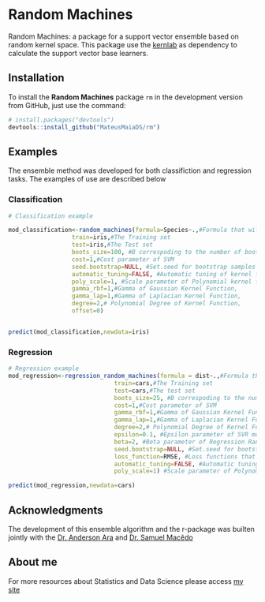 # Random Machines
Random Machines: a package for a support vector ensemble based on random kernel space. This package use the [kernlab](https://github.com/cran/kernlab) as dependency to calculate the support vector base learners.


## Installation

To install the **Random Machines** package `rm` in the development version from GitHub, just use the command:

```r
# install.packages("devtools")
devtools::install_github("MateusMaiaDS/rm")
```

## Examples

The ensemble method was developed for both classifiction and regression tasks. The examples of use are described below

### Classification

```r
# Classification example

mod_classification<-random_machines(formula=Species~.,#Formula that will be used
                  train=iris,#The Training set
                  test=iris,#The Test set
                  boots_size=100, #B correspoding to the number of bootstrap samples
                  cost=1,#Cost parameter of SVM
                  seed.bootstrap=NULL, #Set.seed for bootstrap samples
                  automatic_tuning=FALSE, #Automatic tuning of kernel function's hyperparameters proposed by kernlab::ksvm
                  poly_scale=1, #Scale parameter of Polynomial kernel function,
                  gamma_rbf=1,#Gamma of Gaussian Kernel Function,
                  gamma_lap=1,#Gamma of Laplacian Kernel Function,
                  degree=2,# Polynomial Degree of Kernel Function,
                  offset=0)


predict(mod_classification,newdata=iris)
```


### Regression

```r
# Regression example
mod_regression<-regression_random_machines(formula = dist~.,#Formula that will be used
                              train=cars,#The Training set
                              test=cars,#The test set
                              boots_size=25, #B correspoding to the number of bootstrap samples
                              cost=1,#Cost parameter of SVM
                              gamma_rbf=1,#Gamma of Gaussian Kernel Function
                              gamma_lap=1,#Gamma of Laplacian Kernel Function
                              degree=2,# Polynomial Degree of Kernel Function
                              epsilon=0.1, #Epsilon parameter of SVR model
                              beta=2, #Beta parameter of Regression Random Machines
                              seed.bootstrap=NULL, #Set.seed for bootstrap samples
                              loss_function=RMSE, #Loss functions that will be used the options are: RMSE, hubber, SRMSE, e_sensitive
                              automatic_tuning=FALSE, #Automatic tuning of kernel function's hyperparameters proposed by kernlab::ksvm
                              poly_scale=1) #Scale parameter of Polynomial kernel function.

predict(mod_regression,newdata=cars)
```

## Acknowledgments

The development of this ensemble algorithm and the r-package was builten jointly with the [Dr. Anderson Ara](http://www.mwstat.com/andersonara/) and [Dr. Samuel Macêdo](https://samuelmacedo.netlify.com/) 


## About me

For more resources about Statistics and Data Science please access [my site](https://learningfromdata.netlify.com/)
